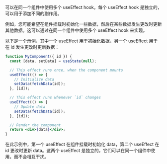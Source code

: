 可以在同一个组件中使用多个 useEffect hook。每个 useEffect hook 是独立的，可以用于添加不同的副作用。

例如，您可能希望在组件挂载时初始化一些数据，然后在某些数据发生更改时更新其他数据。这可以通过在同一个组件中使用多个 useEffect hook 来实现。

以下是一个示例，其中一个 useEffect 用于初始化数据，另一个 useEffect 用于在 id 发生更改时更新数据：

```jsx
function MyComponent({ id }) {
  const [data, setData] = useState(null);

  // This effect runs once, when the component mounts
  useEffect(() => {
    // Initialize data
    setData(fetchData(id));
  }, [id]);

  // This effect runs whenever `id` changes
  useEffect(() => {
    // Update data
    setData(fetchData(id));
  }, [id]);

  // Render the component
  return <div>{data}</div>;
}
```

在此示例中，第一个 useEffect 在组件挂载时初始化 data，第二个 useEffect 在 id 更改时更新 data。这两个 useEffect 是独立的，它们可以在同一个组件中使用，而不会相互干扰。